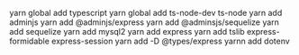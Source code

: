 yarn global add typescript
yarn global add ts-node-dev ts-node
yarn add adminjs
yarn add @adminjs/express
yarn add @adminsjs/sequelize
yarn add sequelize
yarn add mysql2
yarn add express
yarn add tslib express-formidable express-session
yarn add -D @types/express
yarnn add dotenv